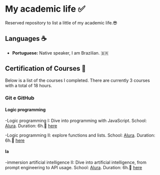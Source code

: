 # My academic life :white_check_mark:

Reserved repository to list a little of my academic life.&#128526;

## Languages &#9749;&#65039;

- **Portuguese:** Native speaker, I am Brazilian.	&#127463;&#127479;

## Certification of Courses <a name="Certification of Courses"></a> &#128204;

Below is a list of the courses I completed. There are currently 3 courses with a total of 18 hours.

### Git e GitHub 

#### Logic programming

-Logic programming I: Dive into programming with JavaScript. School: [Alura](https://www.alura.com.br/). Duration: 6h.&#128206; [here](https://cursos.alura.com.br/user/thiagofabri73/course/logica-programacao-mergulhe-programacao-javascript/certificate)

-Logic programming II: explore functions and lists. School: [Alura](https://www.alura.com.br/). Duration: 6h.&#128206; [here](https://cursos.alura.com.br/user/thiagofabri73/course/logica-programacao-funcoes-listas/certificate)

#### Ia

-immersion artificial intelligence II: Dive into artificial intelligence, from prompt engineering to API usage. School: [Alura](https://www.alura.com.br/). Duration: 6h.&#129302; [here](https://cursos.alura.com.br/user/thiagofabri73/immersion/certificate/32615)
